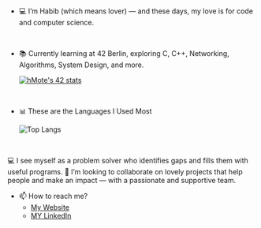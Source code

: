 - 💻 I’m Habib (which means lover) — and these days, my love is for code and computer science.
<br>

- 📚 Currently learning at 42 Berlin, exploring C, C++, Networking, Algorithms, System Design, and more.
  
  [![hMote's 42 stats](https://badge.mediaplus.ma/kettlebells/hMote?1337Badge=off&UM6P=off)](https://github.com/oakoudad/badge42)
<br>

- 📊 These are the Languages I Used Most
  
  ![Top Langs](https://github-readme-stats.vercel.app/api/top-langs/?username=habibma&layout=compact&theme=radical)  
<br>

💻 I see myself as a problem solver who identifies gaps and fills them with useful programs. 
🤝 I’m looking to collaborate on lovely projects that help people and make an impact — with a passionate and supportive team.
- 📫 How to reach me?
    - [My Website](https://habibmote.com/)
    - [MY LinkedIn](https://www.linkedin.com/in/habib-motavassel/)
